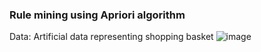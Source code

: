 ### Rule mining using Apriori algorithm
Data: Artificial data representing shopping basket
![image](https://user-images.githubusercontent.com/25065706/58583179-b578cc80-8253-11e9-875e-570b88a36e94.png)
